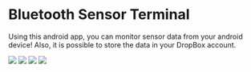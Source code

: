 # Bluetooth Sensor Terminal
Using this android app, you can monitor sensor data from your android device!
Also, it is possible to store the data in your DropBox account.


![](https://dl.dropboxusercontent.com/s/h2zjvyhys9eqdzq/0.png?)
![](https://dl.dropboxusercontent.com/s/eu585l2501y8a0r/1.png?dl=0)
![](https://dl.dropboxusercontent.com/s/b6mrijnviofd7b2/2.png?dl=0)
![](https://dl.dropboxusercontent.com/s/0w02lk4y3dxcw8a/4.png?dl=0)
